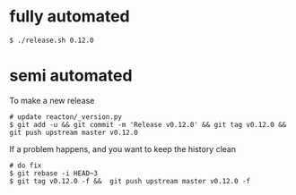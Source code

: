 
# fully automated

    $ ./release.sh 0.12.0

# semi automated
To make a new release
```
# update reacton/_version.py
$ git add -u && git commit -m 'Release v0.12.0' && git tag v0.12.0 && git push upstream master v0.12.0
```


If a problem happens, and you want to keep the history clean
```
# do fix
$ git rebase -i HEAD~3
$ git tag v0.12.0 -f &&  git push upstream master v0.12.0 -f
```
